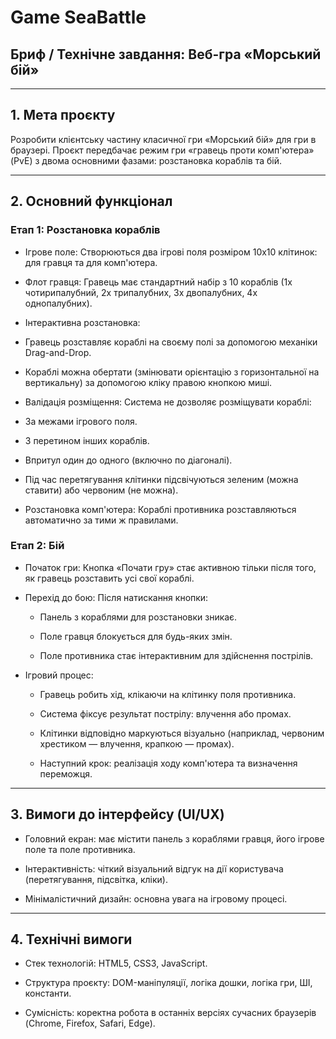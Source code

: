 # Game SeaBattle

## Бриф / Технічне завдання: Веб-гра «Морський бій»

___

## 1. Мета проєкту

Розробити клієнтську частину класичної гри «Морський бій» для гри в браузері. Проєкт передбачає режим гри «гравець проти
комп'ютера» (PvE) з двома основними фазами: розстановка кораблів та бій.
___

## 2. Основний функціонал

  ### Етап 1: Розстановка кораблів
- Ігрове поле: Створюються два ігрові поля розміром 10x10 клітинок: для гравця та для комп'ютера.

- Флот гравця: Гравець має стандартний набір з 10 кораблів (1x чотирипалубний, 2x трипалубних, 3x двопалубних, 4x
  однопалубних).

- Інтерактивна розстановка:

- Гравець розставляє кораблі на своєму полі за допомогою механіки Drag-and-Drop.

- Кораблі можна обертати (змінювати орієнтацію з горизонтальної на вертикальну) за допомогою кліку правою кнопкою миші.

- Валідація розміщення: Система не дозволяє розміщувати кораблі:

- За межами ігрового поля.

- З перетином інших кораблів.

- Впритул один до одного (включно по діагоналі).

- Під час перетягування клітинки підсвічуються зеленим (можна ставити) або червоним (не можна).

- Розстановка комп'ютера: Кораблі противника розставляються автоматично за тими ж правилами.

### Етап 2: Бій
- Початок гри: Кнопка «Почати гру» стає активною тільки після того, як гравець розставить усі свої кораблі.

- Перехід до бою: Після натискання кнопки:

    - Панель з кораблями для розстановки зникає.

    - Поле гравця блокується для будь-яких змін.

    - Поле противника стає інтерактивним для здійснення пострілів.

- Ігровий процес:

    - Гравець робить хід, клікаючи на клітинку поля противника.

    - Система фіксує результат пострілу: влучення або промах.

    - Клітинки відповідно маркуються візуально (наприклад, червоним хрестиком — влучення, крапкою — промах).

    - Наступний крок: реалізація ходу комп'ютера та визначення переможця.

___

## 3. Вимоги до інтерфейсу (UI/UX)

- Головний екран: має містити панель з кораблями гравця, його ігрове поле та поле противника.

- Інтерактивність: чіткий візуальний відгук на дії користувача (перетягування, підсвітка, кліки).

- Мінімалістичний дизайн: основна увага на ігровому процесі.

___

## 4. Технічні вимоги

- Стек технологій: HTML5, CSS3, JavaScript.

- Структура проєкту: DOM-маніпуляції, логіка дошки, логіка гри, ШІ, константи.

- Сумісність: коректна робота в останніх версіях сучасних браузерів (Chrome, Firefox, Safari, Edge).
